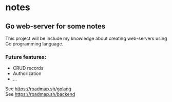 # notes
## Go web-server for some notes

This project will be include my knowledge about creating web-servers using Go programming language.

### Future features:

<ul>
    <li>CRUD records</li>
    <li>Authorization</li>
    <li>...</li>
</ul>


See https://roadmap.sh/golang   
See https://roadmap.sh/backend